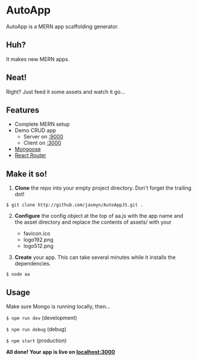 # AutoApp

AutoApp is a MERN app scaffolding generator.

## Huh?
It makes new MERN apps.

## Neat!
Right? Just feed it some assets and watch it go...

## Features

- Complete MERN setup
- Demo CRUD app
	- Server on [:9000](http://localhost:9000)
	- Client on [:3000](http://localhost:3000)
- [Mongoose](http://mongoosejs.com/)
- [React Router](http://https://reactrouter.com/)

## Make it so!

1. **Clone** the repo into your empty project directory. Don't forget the trailing dot!
```
$ git clone http://github.com/jasmyn/AutoAppJS.git .
```

2. **Configure** the config object at the top of aa.js with the app name and the asset directory and replace the contents of assets/ with your 
	- favicon.ico
	- logo192.png
	- logo512.png
	

3. **Create** your app. This can take several minutes while it installs the dependencies. 

```
$ node aa
```
## Usage

Make sure Mongo is running locally, then...

`$ npm run dev` (development)

`$ npm run debug` (debug)

`$ npm start` (production)

**All done! Your app is live on [localhost:3000](localhost:3000)**